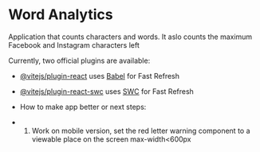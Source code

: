 # Word Analytics 

Application that counts characters and words. It aslo counts the maximum Facebook and Instagram characters left

Currently, two official plugins are available:

- [@vitejs/plugin-react](https://github.com/vitejs/vite-plugin-react/blob/main/packages/plugin-react/README.md) uses [Babel](https://babeljs.io/) for Fast Refresh
- [@vitejs/plugin-react-swc](https://github.com/vitejs/vite-plugin-react-swc) uses [SWC](https://swc.rs/) for Fast Refresh

- How to make app better or next steps:
- 1. Work on mobile version, set the red letter warning component to a viewable place on the screen max-width<600px
